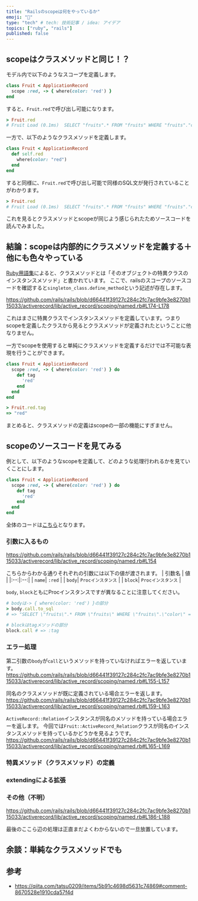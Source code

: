 ```yaml
---
title: "Railsのscopeは何をやっているか"
emoji: "📃"
type: "tech" # tech: 技術記事 / idea: アイデア
topics: ["ruby", "rails"]
published: false
---
```


## scopeはクラスメソッドと同じ！？
モデル内で以下のようなスコープを定義します。

```ruby
class Fruit < ApplicationRecord
  scope :red, -> { where(color: 'red') }
end
```
すると、`Fruit.red`で呼び出し可能になります。

```ruby
> Fruit.red
# Fruit Load (0.1ms)  SELECT "fruits".* FROM "fruits" WHERE "fruits"."color" = ?  [["color", "red"]]
```

一方で、以下のようなクラスメソッドを定義します。

```ruby
class Fruit < ApplicationRecord
  def self.red
    where(color: "red")
  end
end
```
すると同様に、`Fruit.red`で呼び出し可能で同様のSQL文が発行されていることがわかります。

```ruby
> Fruit.red
# Fruit Load (0.1ms)  SELECT "fruits".* FROM "fruits" WHERE "fruits"."color" = ?  [["color", "red"]]
```

これを見るとクラスメソッドとscopeが同じよう感じられたためソースコードを読んでみました。

## 結論：scopeは内部的にクラスメソッドを定義する＋他にも色々やっている
[Ruby用語集](https://docs.ruby-lang.org/ja/3.1/doc/glossary.html)によると、クラスメソッドとは「そのオブジェクトの特異クラスのインスタンスメソッド」と書かれています。
ここで、railsのスコープのソースコードを確認すると`singleton_class.define_method`という記述が存在します。

https://github.com/rails/rails/blob/d66441f39127c284c2fc7ac9bfe3e8270b115033/activerecord/lib/active_record/scoping/named.rb#L174-L178

これはまさに特異クラスでインスタンスメソッドを定義しています。つまりscopeを定義したクラスから見るとクラスメソッドが定義されたということに他なりません。

一方でscopeを使用すると単純にクラスメソッドを定義するだけでは不可能な表現を行うことができます。

```ruby
class Fruit < ApplicationRecord
  scope :red, -> { where(color: 'red') } do
    def tag
      'red'
    end
  end
end
```

```ruby
> Fruit.red.tag
=> "red"
```

まとめると、クラスメソッドの定義はscopeの一部の機能にすぎません。
## scopeのソースコードを見てみる
例として、以下のようなscopeを定義して、どのような処理行われるかを見ていくことにします。
```ruby
class Fruit < ApplicationRecord
  scope :red, -> { where(color: 'red') } do
    def tag
      'red'
    end
  end
end
```

全体のコードは[こちら](https://github.com/rails/rails/blob/main/activerecord/lib/active_record/scoping/named.rb#L154)となります。

### 引数に入るもの
https://github.com/rails/rails/blob/d66441f39127c284c2fc7ac9bfe3e8270b115033/activerecord/lib/active_record/scoping/named.rb#L154

こちらからわかる通りそれぞれの引数には以下の値が渡されます。
| 引数名 | 値 |
|:--:|:--:|
| `name`| `:red` |
| `body`| `Procインスタンス` |
| `block`| `Procインスタンス` |

`body`, `block`ともにProcインスタンスですが異なることに注意してください。
```ruby
# bodyは-> { where(color: 'red') }の部分
> body.call.to_sql
# => "SELECT \"fruits\".* FROM \"fruits\" WHERE \"fruits\".\"color\" = 'red'"

# blockはtagメソッドの部分
block.call # => :tag
```

### エラー処理

第二引数の`body`が`call`というメソッドを持っていなければエラーを返しています。
https://github.com/rails/rails/blob/d66441f39127c284c2fc7ac9bfe3e8270b115033/activerecord/lib/active_record/scoping/named.rb#L155-L157

同名のクラスメソッドが既に定義されている場合エラーを返します。
https://github.com/rails/rails/blob/d66441f39127c284c2fc7ac9bfe3e8270b115033/activerecord/lib/active_record/scoping/named.rb#L159-L163

`ActiveRecord::Relation`インスタンスが同名のメソッドを持っている場合エラーを返します。
今回では`Fruit::ActiveRecord_Relation`クラスが同名のインスタンスメソッドを持っているかどうかを見るようです。
https://github.com/rails/rails/blob/d66441f39127c284c2fc7ac9bfe3e8270b115033/activerecord/lib/active_record/scoping/named.rb#L165-L169


### 特異メソッド（クラスメソッド）の定義


### extendingによる拡張


### その他（不明）

https://github.com/rails/rails/blob/d66441f39127c284c2fc7ac9bfe3e8270b115033/activerecord/lib/active_record/scoping/named.rb#L186-L188

最後のここら辺の処理は正直まだよくわからないので一旦放置しています。


## 余談：単純なクラスメソッドでも





## 参考
- https://qiita.com/tatsu0209/items/5b91c4698d5631c74869#comment-8670528e1910cda57f4d

